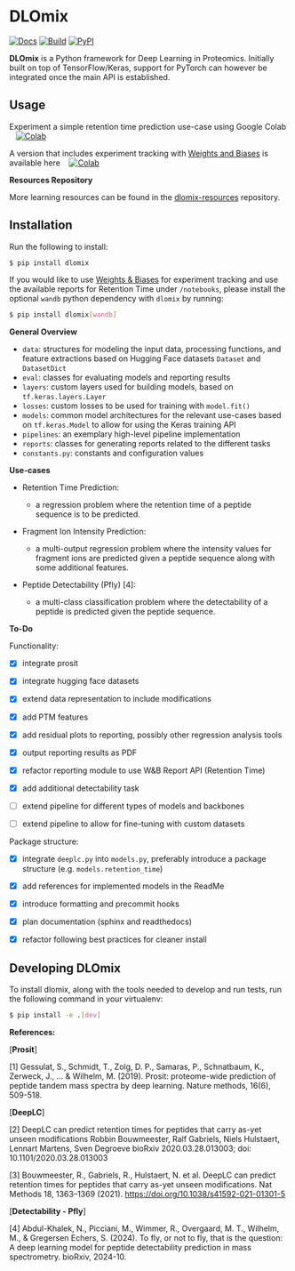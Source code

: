 # DLOmix

[![Docs](https://readthedocs.org/projects/dlomix/badge/?version=stable)](https://dlomix.readthedocs.io/en/stable/?badge=stable)
[![Build](https://github.com/wilhelm-lab/dlomix/actions/workflows/build.yaml/badge.svg)](https://github.com/wilhelm-lab/dlomix/actions/workflows/build.yaml)
[![PyPI](https://github.com/wilhelm-lab/dlomix/actions/workflows/pypi.yaml/badge.svg)](https://github.com/wilhelm-lab/dlomix/actions/workflows/pypi.yaml)

**DLOmix** is a Python framework for Deep Learning in Proteomics. Initially built on top of TensorFlow/Keras, support for PyTorch can however be integrated once the main API is established.

## Usage
Experiment a simple retention time prediction use-case using Google Colab &nbsp;&nbsp; [![Colab](https://colab.research.google.com/assets/colab-badge.svg)](https://colab.research.google.com/github/wilhelm-lab/dlomix/blob/develop/notebooks/Example_RTModel_Walkthrough_colab.ipynb)

A version that includes experiment tracking with [Weights and Biases](https://www.wandb.ai) is available here &nbsp;&nbsp; [![Colab](https://colab.research.google.com/assets/colab-badge.svg)](https://colab.research.google.com/github/wilhelm-lab/dlomix/blob/develop/notebooks/Example_RTModel_Walkthrough_colab-weights-and-biases.ipynb)

**Resources Repository**

More learning resources can be found in the [dlomix-resources](https://github.com/wilhelm-lab/dlomix-resources) repository.

## Installation

Run the following to install:
```bash
$ pip install dlomix
```

If you would like to use [Weights & Biases](wandb.ai) for experiment tracking and use the available reports for Retention Time under `/notebooks`, please install the optional `wandb` python dependency with `dlomix` by running:

```bash
$ pip install dlomix[wandb]
```

**General Overview**
-  `data`: structures for modeling the input data, processing functions, and feature extractions based on Hugging Face datasets `Dataset` and `DatasetDict`
-  `eval`: classes for evaluating models and reporting results
-  `layers`: custom layers used for building models, based on `tf.keras.layers.Layer`
-  `losses`: custom losses to be used for training with `model.fit()`
- `models`: common model architectures for the relevant use-cases based on `tf.keras.Model` to allow for using the Keras training API
-  `pipelines`: an exemplary high-level pipeline implementation
-  `reports`: classes for generating reports related to the different tasks
-  `constants.py`: constants and configuration values


**Use-cases**

- Retention Time Prediction:
    - a regression problem where the retention time of a peptide sequence is to be predicted.

- Fragment Ion Intensity Prediction:
    - a multi-output regression problem where the intensity values for fragment ions are predicted given a peptide sequence along with some additional features.

- Peptide Detectability (Pfly) [4]:
    - a multi-class classification problem where the detectability of a peptide is predicted given the peptide sequence.



**To-Do**

Functionality:
- [X] integrate prosit
- [X] integrate hugging face datasets
- [X] extend data representation to include modifications
- [X] add PTM features
- [X] add residual plots to reporting, possibly other regression analysis tools
- [X] output reporting results as PDF
- [X] refactor reporting module to use W&B Report API (Retention Time)
- [X] add additional detectability task
- [ ] extend pipeline for different types of models and backbones
- [ ] extend pipeline to allow for fine-tuning with custom datasets



Package structure:

- [X] integrate `deeplc.py` into `models.py`, preferably introduce a package structure (e.g. `models.retention_time`)
- [X] add references for implemented models in the ReadMe
- [X] introduce formatting and precommit hooks
- [X] plan documentation (sphinx and readthedocs)
- [X] refactor following best practices for cleaner install


## Developing DLOmix
To install dlomix, along with the tools needed to develop and run tests, run the following command in your virtualenv:
```bash
$ pip install -e .[dev]
```


**References:**

[**Prosit**]

[1] Gessulat, S., Schmidt, T., Zolg, D. P., Samaras, P., Schnatbaum, K., Zerweck, J., ... & Wilhelm, M. (2019). Prosit: proteome-wide prediction of peptide tandem mass spectra by deep learning. Nature methods, 16(6), 509-518.

[**DeepLC**]

[2] DeepLC can predict retention times for peptides that carry as-yet unseen modifications
Robbin Bouwmeester, Ralf Gabriels, Niels Hulstaert, Lennart Martens, Sven Degroeve
bioRxiv 2020.03.28.013003; doi: 10.1101/2020.03.28.013003

[3] Bouwmeester, R., Gabriels, R., Hulstaert, N. et al. DeepLC can predict retention times for peptides that carry as-yet unseen modifications. Nat Methods 18, 1363–1369 (2021). https://doi.org/10.1038/s41592-021-01301-5

[**Detectability - Pfly**]

[4] Abdul-Khalek, N., Picciani, M., Wimmer, R., Overgaard, M. T., Wilhelm, M., & Gregersen Echers, S. (2024). To fly, or not to fly, that is the question: A deep learning model for peptide detectability prediction in mass spectrometry. bioRxiv, 2024-10.
